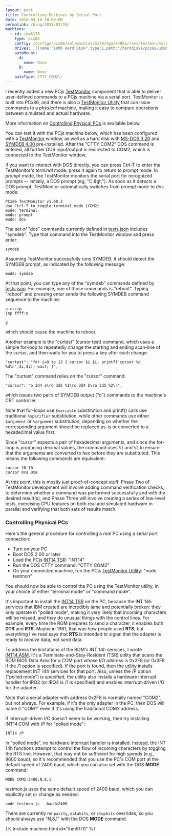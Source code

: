 ```yaml
---
layout: post
title: Controlling Machines by Serial Port
date: 2018-03-10 10:00:00
permalink: /blog/2018/03/10/
machines:
  - id: ibm5170
    type: pcx86
    config: /configs/pcx86/xml/machine/5170/ega/640kb/rev1/testmon/machine.xml
    drives: '[{name:"10Mb Hard Disk",type:1,path:"/harddisks/pcx86/10mb/MSDOS320-C400.json"}]'
    autoMount:
      A:
        name: None
      B:
        name: None
    autoType: CTTY COM2\r
---
```


I recently added a new PCjs [TestMonitor](/machines/pcx86/lib/testmon.js) component that is able to deliver user-defined
commands to a PCjs machine via a serial port.  TestMonitor is built into PCx86, and there is also a
[TestMonitor Utility](/software/pcx86/test/testmon/testmon.js) that can issue commands to a *physical* machine, making it easy to
compare operations between simulated and actual hardware.

More information on [Controlling Physical PCs](#controlling-physical-pcs) is available below.

You can test it with the PCjs machine below, which has been configured with a [TestMonitor](/machines/pcx86/lib/testctl.js)
window, as well as a hard disk with [MS-DOS 3.20](/software/pcx86/sys/dos/microsoft/3.20/) and [SYMDEB 4.00](/blog/2018/02/25/)
pre-installed.  After the "CTTY COM2" DOS command is entered, all further DOS input/output is redirected to COM2, which is
connected to the TestMonitor window.

If you want to interact with DOS directly, you can press Ctrl-T to enter the TestMonitor's *terminal* mode; press it again
to return to *prompt* mode.  In *prompt* mode, the TestMonitor monitors the serial port for recognized prompts --
initially, a DOS prompt (eg, "C:\&gt;").  As soon as it detects a DOS prompt, TestMonitor automatically switches from *prompt*
mode to *dos* mode:

    PCx86 TestMonitor v1.60.2
    Use Ctrl-T to toggle terminal mode (COM2)
    mode: terminal
    mode: prompt
    mode: dos

The set of "dos" commands currently defined in [tests.json](/software/pcx86/test/testmon/tests.json) includes "symdeb".  Type that
command into the TestMonitor window and press enter:

    symdeb

Assuming TestMonitor successfully runs SYMDEB, it should detect the SYMDEB prompt, as indicated by the following message:

    mode: symdeb

At that point, you can type any of the "symdeb" commands defined by [tests.json](/software/pcx86/test/testmon/tests.json).  For example,
one of those commands is "reboot".  Typing "reboot" and pressing enter sends the following SYMDEB command sequence to the
machine:

    a cs:ip
    jmp ffff:0
    
    g

which should cause the machine to reboot.

Another example is the "curtest" (cursor test) command, which uses a simple for-loop to repeatedly change the starting
and ending scan-line of the cursor, and then waits for you to press a key after each change:

    "curtest": "for i=0 to 13 { cursor $i $i; printf('cursor %d %d\n',$i,$i); wait; }",

The "curtest" command relies on the "cursor" command:

    "cursor": "o 3d4 a\ro 3d5 %1\ro 3d4 b\ro 3d5 %2\r",

which issues two pairs of SYMDEB output ("o") commands to the machine's CRT controller.

Note that for-loops use `$variable` substitution and printf() calls use traditional `%specifier` substitution,
while other commands use either `$argument` or `%argument` substitution, depending on whether the corresponding
argument should be replaced as-is or converted to a hexadecimal value first.

Since "cursor" expects a pair of hexadecimal arguments, and since the for-loop is producing decimal values, the command
uses `%1` and `%2` to ensure that the arguments are converted to hex before they are substituted.  This means the following
commands are equivalent:

    cursor 10 10
    cursor 0xa 0xa

At this point, this is mostly just proof-of-concept stuff.  Phase Two of TestMonitor development will involve
adding command verification checks, to determine whether a command was performed successfully and with the desired
result(s), and Phase Three will involve creating a series of low-level tests, exercising CPU features on both real
and simulated hardware in parallel and verifying that both sets of results match.

### Controlling Physical PCs

Here's the general procedure for controlling a *real* PC using a serial port connection:

  - Turn on your PC
  - Boot DOS 2.00 or later
  - Load the PCjs [INT14 TSR](/software/pcx86/test/testmon/int14/INT14.ASM): "INT14"
  - Run the DOS CTTY command: "CTTY COM2"
  - On your connected machine, run the PCjs [TestMonitor Utility](/software/pcx86/test/testmon/testmon.js): "node testmon"

You should now be able to control the PC using the TestMonitor utility, in your choice of either "terminal mode" or
"command mode".

It's important to install the [INT14 TSR](/software/pcx86/test/testmon/int14/) on the PC, because the INT 14h services
that IBM created are incredibly lame and potentially broken: they only operate in "polled mode", making it very likely
that incoming characters will be missed, and they do unusual things with the control lines.  For example, every time
the ROM prepares to send a character, it enables both **DTR** and **RTS**.  Maybe in 1981, that was how people used
**RTS**, but everything I've read says that **RTS** is intended to signal that the adapter is ready to *receive* data,
not *send* data.

To address the limitations of the ROM's INT 14h services, I wrote [INT14.ASM](/software/pcx86/test/testmon/int14/INT14.ASM).
It's a Terminate-and-Stay-Resident (TSR) utility that scans the ROM BIOS Data Area for a COM port whose I/O address is
0x2F8 (or 0x3F8 if the /1 option is specified).  If the port is found, then the utility installs replacement INT 14h
services for that port.  Also, unless the /P option ("polled mode") is specified, the utility also installs a hardware
interrupt handler for IRQ3 (or IRQ4 is /1 is specified) and enables interrupt-driven I/O for the adapter.

Note that a serial adapter with address 0x2F8 is normally named "COM2", but not always.  For example, if it's the only
adapter in the PC, then DOS will name it "COM1" even if it's using the traditional COM2 address.

If interrupt-driven I/O doesn't seem to be working, then try installing INT14.COM with /P for "polled mode":

    INT14 /P

In "polled mode", no hardware interrupt handler is installed.  Instead, the INT 14h functions attempt to control
the flow of incoming characters by toggling the RTS line.  However, that may not be sufficient for high speeds (e.g.,
9600 baud), so it's recommended that you use the PC's COM port at the default speed of 2400 baud, which you can also
set with the DOS **MODE** command:

    MODE COM2:2400,N,8,1

testmon.js uses the same default speed of 2400 baud, which you can explicitly set or change as needed:

    node testmon.js --baud=2400

There are currently no `parity`, `databits`, or `stopbits` overrides, so you should always use "N,8,1" with the DOS
**MODE** command.

{% include machine.html id="ibm5170" %}
